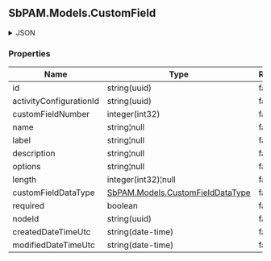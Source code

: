 
<h2 id="tocS_SbPAM.Models.CustomField">SbPAM.Models.CustomField</h2>

<a id="schemasbpam.models.customfield"></a>
<a id="schema_SbPAM.Models.CustomField"></a>
<a id="tocSsbpam.models.customfield"></a>
<a id="tocssbpam.models.customfield"></a>

<details><summary>JSON</summary>


```json
{
  "id": "497f6eca-6276-4993-bfeb-53cbbbba6f08",
  "activityConfigurationId": "e649ca68-23ab-42cb-8af5-260e01dc50d6",
  "customFieldNumber": 0,
  "name": "string",
  "label": "string",
  "description": "string",
  "options": "string",
  "length": 0,
  "customFieldDataType": "Integer",
  "required": true,
  "nodeId": "959356e3-6168-4a92-b4a5-b9d462be6177",
  "createdDateTimeUtc": "2019-08-24T14:15:22Z",
  "modifiedDateTimeUtc": "2019-08-24T14:15:22Z"
}

```


</details>

### Properties

|Name|Type|Required|Restrictions|Description|
|---|---|---|---|---|
|id|string(uuid)|false|none|none|
|activityConfigurationId|string(uuid)|false|none|none|
|customFieldNumber|integer(int32)|false|none|none|
|name|string¦null|false|none|none|
|label|string¦null|false|none|none|
|description|string¦null|false|none|none|
|options|string¦null|false|none|none|
|length|integer(int32)¦null|false|none|none|
|customFieldDataType|[SbPAM.Models.CustomFieldDataType](../Models/sbpam.models.customfielddatatype.md)|false|none|none|
|required|boolean|false|none|none|
|nodeId|string(uuid)|false|none|none|
|createdDateTimeUtc|string(date-time)|false|none|none|
|modifiedDateTimeUtc|string(date-time)|false|none|none|


